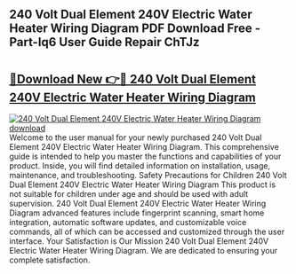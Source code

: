 ## 240 Volt Dual Element 240V Electric Water Heater Wiring Diagram PDF Download Free - Part-Iq6 User Guide Repair ChTJz

# <h2><a href="http://dfok84b.blite.top/?on=240+Volt+Dual+Element+240V+Electric+Water+Heater+Wiring+Diagram">🔗Download New 👉🔴 240 Volt Dual Element 240V Electric Water Heater Wiring Diagram</a></h2>

[![240 Volt Dual Element 240V Electric Water Heater Wiring Diagram download](https://i.imgur.com/lujVjoI.png)](http://dfok84b.blite.top/?on=240+Volt+Dual+Element+240V+Electric+Water+Heater+Wiring+Diagram)
Welcome to the user manual for your newly purchased 240 Volt Dual Element 240V Electric Water Heater Wiring Diagram. This comprehensive guide is intended to help you master the functions and capabilities of your product. Inside, you will find detailed information on installation, usage, maintenance, and troubleshooting. Safety Precautions for Children 240 Volt Dual Element 240V Electric Water Heater Wiring Diagram This product is not suitable for children under age and should be used with adult supervision. 240 Volt Dual Element 240V Electric Water Heater Wiring Diagram advanced features include fingerprint scanning, smart home integration, automatic software updates, and customizable voice commands, all of which can be accessed and customized through the user interface. Your Satisfaction is Our Mission 240 Volt Dual Element 240V Electric Water Heater Wiring Diagram. We are dedicated to ensuring your complete satisfaction.
